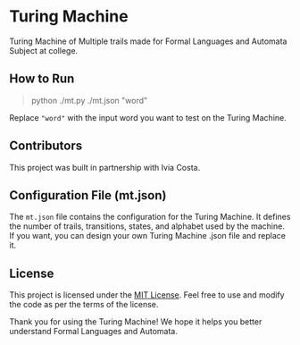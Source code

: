 # Turing Machine

Turing Machine of Multiple trails made for Formal Languages and Automata Subject at college.

## How to Run

> python ./mt.py ./mt.json "word"

Replace `"word"` with the input word you want to test on the Turing Machine.

## Contributors

This project was built in partnership with Ivia Costa.

## Configuration File (mt.json)

The `mt.json` file contains the configuration for the Turing Machine. It defines the number of trails, transitions, states, and alphabet used by the machine. If you want, you can design your own Turing Machine .json file and replace it.

## License

This project is licensed under the [MIT License](LICENSE). Feel free to use and modify the code as per the terms of the license.

Thank you for using the Turing Machine! We hope it helps you better understand Formal Languages and Automata.
